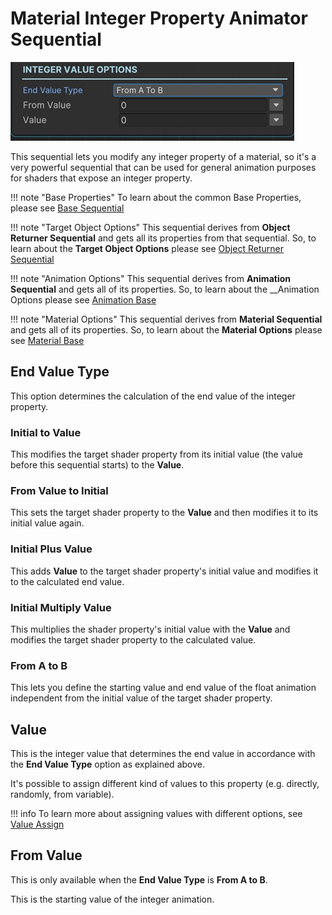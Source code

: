# Material Integer Property Animator Sequential

![Material Integer Animator Sequential](/img/sequential_materialintanimator.jpg)

This sequential lets you modify any integer property of a material, so it's a very powerful sequential that can be used for general animation purposes for shaders that expose an integer property.



!!! note "Base Properties"
    To learn about the common Base Properties, please see [Base Sequential](../sequential_base.md)

!!! note "Target Object Options"
    This sequential derives from __Object Returner Sequential__ and gets all its properties from that sequential. So, to learn about the __Target Object Options__ please see [Object Returner Sequential](../sequentialobjectreturner/index.md)

!!! note "Animation Options"
    This sequential derives from __Animation Sequential__ and gets all of its properties. So, to learn about the __Animation Options please see [Animation Base](../animationsequentials/index.md)

!!! note "Material Options"
    This sequential derives from __Material Sequential__ and gets all of its properties. So, to learn about the __Material Options__ please see [Material Base](index.md)

## End Value Type

This option determines the calculation of the end value of the integer property.

### Initial to Value

This modifies the target shader property from its initial value (the value before this sequential starts) to the __Value__.


### From Value to Initial

This sets the target shader property to the __Value__ and then modifies it to its initial value again.

### Initial Plus Value

This adds __Value__ to the target shader property's initial value and modifies it to the calculated end value.


### Initial Multiply Value

This multiplies the shader property's initial value with the __Value__ and modifies the target shader property to the calculated value.

### From A to B

This lets you define the starting value and end value of the float animation independent from the initial value of the target shader property.


## Value

This is the integer value that determines the end value in accordance with the __End Value Type__ option as explained above.

It's possible to assign different kind of values to this property (e.g. directly, randomly, from variable).


!!! info
    To learn more about assigning values with different options, see [Value Assign](../../valueassign.md)
 

## From Value

This is only available when the __End Value Type__ is __From A to B__.

This is the starting value of the integer animation.

